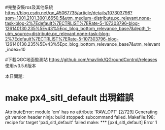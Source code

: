 #完整安裝ros及其他系統
https://blog.csdn.net/qq_45067735/article/details/107303796?spm=1001.2101.3001.6650.5&utm_medium=distribute.pc_relevant.none-task-blog-2%7Edefault%7ECTRLIST%7ERate-5-107303796-blog-126140130.235%5Ev43%5Epc_blog_bottom_relevance_base7&depth_1-utm_source=distribute.pc_relevant.none-task-blog-2%7Edefault%7ECTRLIST%7ERate-5-107303796-blog-
126140130.235%5Ev43%5Epc_blog_bottom_relevance_base7&utm_relevant_index=10


#下載QGC地面監測站
https://github.com/mavlink/QGroundControl/releases
使用:v3.5.6版本

本日問題:
# make px4_sitl_default 出現錯誤
AttributeError: module 'em' has no attribute 'RAW_OPT'
[2/729] Generating git version header
ninja: build stopped: subcommand failed.
Makefile:198: recipe for target 'px4_sitl_default' failed
make: *** [px4_sitl_default] Error 1
